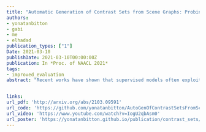 ```yaml
---
title: "Automatic Generation of Contrast Sets from Scene Graphs: Probing the Compositional Consistency of GQA"
authors:
- yonatanbitton
- gabi
- me
- elhadad
publication_types: ["1"]
Date: 2021-03-10
publishDate: 2021-03-10T00:00:00Z
publication: In *Proc. of NAACL 2021*
tags:
- improved_evaluation
abstract: "Recent works have shown that supervised models often exploit data artifacts to achieve good test scores while their performance severely degrades on samples outside their training distribution. Contrast sets (Gardneret al., 2020) quantify this phenomenon by perturbing test samples in a minimal way such that the output label is modified. While most contrast sets were created manually, requiring intensive annotation effort, we present a novel method which leverages rich semantic input representation to automatically generate contrast sets for the visual question answering task. Our method computes the answer of perturbed questions, thus vastly reducing annotation cost and enabling thorough evaluation of models' performance on various semantic aspects (e.g., spatial or relational reasoning). We demonstrate the effectiveness of our approach on the GQA dataset and its semantic scene graph image representation. We find that, despite GQA's compositionality and carefully balanced label distribution, two high-performing models drop 13-17% in accuracy compared to the original test set. Finally, we show that our automatic perturbation can be applied to the training set to mitigate the degradation in performance, opening the door to more robust models."


links:
url_pdf: 'http://arxiv.org/abs/2103.09591'
url_code: 'https://github.com/yonatanbitton/AutoGenOfContrastSetsFromSceneGraphs'
url_video: 'https://www.youtube.com/watch?v=IogU2qbAsm0'
url_poster: 'https://yonatanbitton.github.io/publication/contrast_sets/contrast_sets_poster.pdf'
---
```

